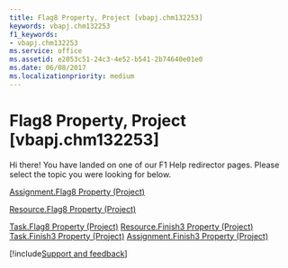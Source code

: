 ```yaml
---
title: Flag8 Property, Project [vbapj.chm132253]
keywords: vbapj.chm132253
f1_keywords:
- vbapj.chm132253
ms.service: office
ms.assetid: e2053c51-24c3-4e52-b541-2b74640e01e0
ms.date: 06/08/2017
ms.localizationpriority: medium
---
```



# Flag8 Property, Project [vbapj.chm132253]

Hi there! You have landed on one of our F1 Help redirector pages. Please select the topic you were looking for below.

[Assignment.Flag8 Property (Project)](https://msdn.microsoft.com/library/053c6f11-3881-8872-39b8-40c61ab621f1%28Office.15%29.aspx)

[Resource.Flag8 Property (Project)](https://msdn.microsoft.com/library/8cbc3341-53e1-1b53-aabf-390c7cd4851a%28Office.15%29.aspx)

[Task.Flag8 Property (Project)](https://msdn.microsoft.com/library/50e174bb-93fd-074b-ded7-a49ef55d87b4%28Office.15%29.aspx)
[Resource.Finish3 Property (Project)](https://msdn.microsoft.com/library/1b9dd528-1187-7792-9065-33f8ab4c986e%28Office.15%29.aspx)
[Task.Finish3 Property (Project)](https://msdn.microsoft.com/library/4fdb98f4-8801-5ccd-2794-885f7a655501%28Office.15%29.aspx)
[Assignment.Finish3 Property (Project)](https://msdn.microsoft.com/library/d76d6820-68b7-1742-1b7c-c8ab69d928cf%28Office.15%29.aspx)

[!include[Support and feedback](~/includes/feedback-boilerplate.md)]